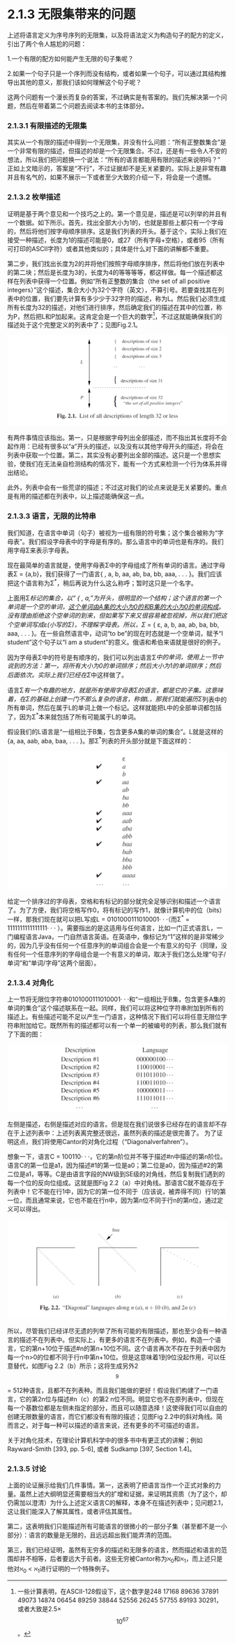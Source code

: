# 2.1.3 无限集带来的问题

上述将语言定义为序号序列的无限集，以及将语法定义为构造句子的配方的定义，引出了两个令人尴尬的问题：

1.一个有限的配方如何能产生无限的句子集呢？

2.如果一个句子只是一个序列而没有结构，或者如果一个句子，可以通过其结构推导出其他的意义，那我们该如何理解这个句子呢？

这两个问题有一个漫长而复杂的答案，不过确实是有答案的。我们先解决第一个问题，然后在带着第二个问题去阅读本书的主体部分。


### 2.1.3.1 有限描述的无限集

其实从一个有限的描述中得到一个无限集，并没有什么问题：“所有正整数集合”是一个非常有限的描述，但描述的却是一个无限集合。不过，还是有一些令人不安的想法，所以我们把问题换一个说法：“所有的语言都能用有限的描述来说明吗？” 正如上文暗示的，答案是“不行”，不过证据却不是无关紧要的。实际上是非常有趣并且有名气的，如果不展示一下或者至少大致的介绍一下，将会是一个遗憾。

### 2.1.3.2 枚举描述

证明是基于两个意见和一个技巧之上的。第一个意见是，描述是可以列举的并且有一个数据。如下所示。首先，找出全部大小为1的，也就是那些上都只有一个字母的，然后将他们按字母顺序排序。这是我们列表的开头。基于这个，实际上我们在接受一种描述，长度为1的描述可能是0，或27（所有字母+空格），或者95（所有可打印的ASCII字符）或者其他类似的；具体是什么对下面的讲解都不重要。

第二步，我们找出长度为2的并将他们按照字母顺序排序，然后将他们放在列表中的第二块；然后是长度为3的，长度为4的等等等等，都这样做。每一个描述都这样在列表中获得一个位置。例如“所有正整数的集合（the set of all positive integers）”这个描述，集合大小为32个字符（英文），不算引号。若要查找其在列表中的位置，我们要先计算有多少少于32字符的描述，称为L。然后我们必须生成所有长度为32的描述，对他们进行排序，然后确定我们的描述在其中的位置，称为P，然后把L和P加起来。这肯定会是一个巨大的数字[^1]，不过这就能确保我们的描述处于这个完整定义的列表中了；见图Fig.2.1。

![Fig.2.1](../../img/2.1.3.1_1-Fig.2.1.png)

有两件事情应该指出。第一，只是根据字母列出全部描述，而不指出其长度将不会起作用：已经有很多以“a”开头的描述，以及没有以其他字母开头的描述，将会在列表中获取一个位置。第二，其实没有必要列出全部的描述。这只是一个思想实验，使我们在无法亲自检测结构的情况下，能有一个方式来检测一个行为体系并得出结论。 

此外，列表中会有一些荒谬的描述；不过这对我们的论点来说是无关紧要的。重点是有用的描述都在列表中，以上描述能确保这一点。

[^1]: 一些计算表明，在ASCII-128假设下，这个数字是248 17168 89636 37891 49073 14874 06454 89259 38844 52556 26245 57755 89193 30291，或者大致是2.5× $$10^{67}$$。


### 2.1.3.3 语言，无限的比特串

我们知道，在语言中单词（句子）被视为一组有限的符号集；这个集合被称为“字母表”。我们假设字母表中的字母是有序的。那么语言中的单词也是有序的。我们用字母Σ来表示字母表。

现在最简单的语言就是，使用字母表Σ中的字母组成了所有单词的语言。通过字母表Σ = {a,b}，我们获得了一门语言{ , a, b, aa, ab, ba, bb, aaa, . . . }。我们应该把这个语言称为Σ<sup>*</sup>，稍后再说为什么这么称呼；暂时这只是一个名字。

上面用Σ<sup>*</sup>标记的集合，以“ { , a,”为开头，很明显的一个结构；这个语言的第一个单词是一个空的单词，<u>这个单词由A集的大小为0的和B集的大小为0的单词构成</u>。没有理由拒绝这个空单词的到来，但如果写下来又很容易被忽视掉，所以我们把这个空单词写成ε(小写的Σ)，不理睬字母表。所以，Σ<sup>*</sup> = { ε, a, b, aa, ab, ba, bb, aaa, . . . }。在一些自然语言中，动词“to be”的现在时态就是一个空单词，赋予“I student”这个句子以“I am a student”的意义。俄语和希伯来语就是很好的例子。

因为字母表Σ中的符号是有顺序的，我们可以列出语言Σ<sup>*</sup>中的单词，使用上一节中说到的方法：第一，将所有大小为0的单词排序；然后大小为1的单词排序；然后后面依次。实际上我们已经在Σ<sup>*</sup>中这样做了。

语言Σ<sup>*</sup>有一个有趣的地方，就是所有使用字母表Σ的语言，都是它的子集。这意味着，在Σ的基础上创建一门不那么复杂的语言，称做L，那我们就能遍历Σ<sup>*</sup>列表中的所有单词，然后在属于L的单词上做一个标记。这样就能把L中的全部单词都包括了，因为Σ<sup>*</sup>本来就包括了所有可能属于L的单词。

假设我们的L语言是“一组相比于B集，包含更多A集的单词的集合”。L就是这样的{a, aa, aab, aba, baa, . . . }。那Σ<sup>*</sup>列表的开头部分就是下面这样的：

![2](../../img/2.1.3.3_2.png)


给定一个排序过的字母表，空格和有标记的部分就完全足够识别和描述一个语言了。为了方便，我们将空格写作0，将有标记的写作1，就像计算机中的位（bits）一样，那我们现在就可以把L写成L =  0101000111010001· · ·（而Σ<sup>*</sup> = 1111111111111111· · · ）。需要指出的是这适用与任何语言，比如一门正式语言L，一门编程语言Java，一门自然语言英语。在英语中，像标记为“1”这样的是非常稀少的，因为几乎没有任何一个任意序列的单词组合会是一个有意义的句子（同理，没有任何一个任意序列的字母组合是一个有意义的单词，取决于我们怎么处理“句子/单词”和“单词/字母”这两个层面）。

### 2.1.3.4 对角化

上一节将无限位字符串0101000111010001· · ·和“一组相比于B集，包含更多A集的单词的集合”这个描述联系在一起。同样，我们可以将这种位字符串附加到所有的描述上。有些描述可能不足以产生一门语言，这种情况下我们可以将任意无限位字符串附加给它。既然所有的描述都可以有一个单一的被编号的列表，那么我们就有了下面的图：

![3](../../img/2.1.3.4_3.png)

左侧是描述，右侧是描述对应的语言。但是现在我们说很多已经存在的语言却不存在于上述列表中：上述列表离完整还很远，虽然列表的描述是很完善了。 为了证明这点，我们将使用Cantor的对角化过程（“Diagonalverfahren”）。

想象一下，语言C = 100110· · ·，它的第n阶位并不等于描述#n中描述的第n阶位。语言C的第一位是a1，因为描述#1的第一位是a0；第二位是a0，因为描述#2的第二位是a1，等等。C是由语言字段的NW级到SE级的对角线，然后复制我们遇到的每一个位的反向位组成。这就是图Fig 2.2（a）中对角线。那语言C就不能存在于列表中！它不能在行1中，因为它的第一位不同于（应该说，被弄得不同）行1的第一位，而且通常来说，它也不能在行n中，因为第n位不同于行n的第n位，通过定义可以得出。

![Fig 2.2(a)](../../img/2.1.3.4_4-Fig.2.2.png)

所以，尽管我们已经详尽无遗的列举了所有可能的有限描述，那也至少会有一种语言的描述不在列表中。但实际上，有更多的语言不在列表中。例如，构造一个语言，它的第n+10位于描述#n的第n+10位不同。这个语言再次不存在于列表中因为每一个n>0的位都不同于行n中第n+10位。但是这意味着1到9位没起作用，可以任意替代，如图Fig 2.2（b）所示；这将生成另外2$${^9}$$ = 512种语言，且都不在列表种。而且我们能做的更好！假设我们构建了一门语言，它的第2n位与描述#n（c）的第2
n位不同。明显它也不在原列表中，但现在每一个基数位都是左侧未指定的部分，而且可以随意选择！这使得我们可以自由的创建无限数量的语言，而它们都没有有限的描述；见图Fig 2.2中的斜对角线。简而言之，对于每一种可以描述的语言来说，还有更多的不可描述的语言。

关于对角化技术，在理论计算机科学中的很多书中有更正式的讲解；例如Rayward-Smith [393, pp. 5-6], 或者 Sudkamp [397, Section 1.4]。

### 2.1.3.5 讨论

上面的论证展示给我们几件事情。第一，这表明了把语言当作一个正式对象的力量。虽然上述大纲明显还需要相当大的扩增和证据，来证明其资质（为了这个，却仍需加以澄清）为什么上述定义语言C的解释，本身不在描述列表中；见问题2.1，这让我们能深入了解其属性，或者评估其属性。

第二，这表明我们只能描述所有可能语言的很微小的一部分子集（甚至都不是一小部分）：语言的数量是无限的，且远远超出我们能弄清的范围。

第三，我们已经证明，虽然有无穷多的描述和无限多的语言，然而描述和语言的范围却并不相等，后者要远大于前者。这些无穷被Cantor称为ℵ<sub>0</sub>和ℵ<sub>1</sub>，而上述只是他对ℵ<sub>0</sub> < ℵ<sub>1</sub>进行证明的一个特殊例子。